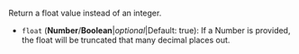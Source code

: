 Return a float value instead of an integer.

* `float` (**Number**/**Boolean**|_optional_|Default: true): If a Number is provided, the float will be truncated that many decimal places out.
